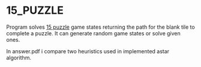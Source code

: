 # 15_PUZZLE

Program solves [15 puzzle](https://en.wikipedia.org/wiki/15_puzzle) game states returning the path for the blank tile to complete a puzzle.
It can generate random game states or solve given ones.

In answer.pdf i compare two heuristics used in implemented astar algorithm.
